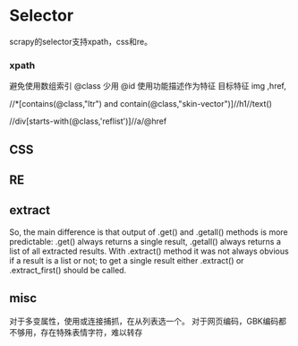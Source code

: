 # Selector



scrapy的selector支持xpath，css和re。

### xpath

避免使用数组索引
@class 少用
@id 
使用功能描述作为特征
目标特征 img ,href,

//*[contains(@class,"ltr") and contain(@class,"skin-vector")]//h1//text()

//div[starts-with(@class,'reflist')]//a/@href

## CSS



## RE

## extract

So, the main difference is that output of .get() and .getall() methods is more predictable: .get() always returns a single result, .getall() always returns a list of all extracted results. With .extract() method it was not always obvious if a result is a list or not; to get a single result either .extract() or .extract_first() should be called.

## misc







对于多变属性，使用或连接捕抓，在从列表选一个。
对于网页编码，GBK编码都不够用，存在特殊表情字符，难以转存





